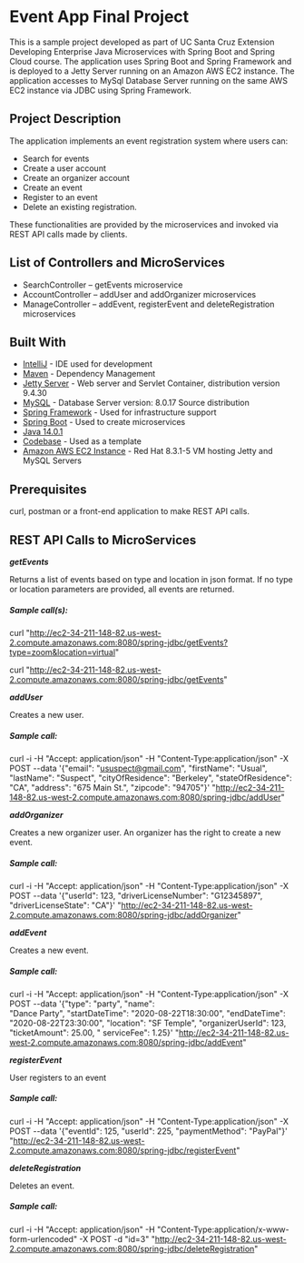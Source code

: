 # Event App Final Project

This is a sample project developed as part of UC Santa Cruz Extension Developing Enterprise Java Microservices with Spring Boot and Spring Cloud course. The application uses Spring Boot and Spring Framework and is deployed to a Jetty Server running on an Amazon AWS EC2 instance. The application accesses to MySql Database Server running on the same AWS EC2 instance via JDBC using Spring Framework.  

## Project Description

The application implements an event registration system where users can:

- Search for events 
- Create a user account 
- Create an organizer account
- Create an event
- Register to an event 
- Delete an existing registration. 

These functionalities are provided by the microservices and invoked via REST API calls made by clients. 

## List of Controllers and MicroServices

- SearchController – getEvents microservice
- AccountController – addUser and addOrganizer microservices
- ManageController – addEvent, registerEvent and deleteRegistration microservices

## Built With

* [IntelliJ](https://www.jetbrains.com/idea/) - IDE used for development
* [Maven](https://maven.apache.org/) - Dependency Management
* [Jetty Server](https://www.eclipse.org/jetty/) - Web server and Servlet Container, distribution version 9.4.30
* [MySQL](https://www.mysql.com/) - Database Server version: 8.0.17 Source distribution
* [Spring Framework](https://spring.io/projects/spring-framework) - Used for infrastructure support
* [Spring Boot](https://github.com/spring-projects/spring-boot/wiki) - Used to create microservices
* [Java 14.0.1](https://openjdk.java.net/projects/jdk/14/)
* [Codebase](https://github.com/hinkmond/dev-ent-java-microserv-spring-jdbc.git) - Used as a template
* [Amazon AWS EC2 Instance](https://aws.amazon.com/) - Red Hat 8.3.1-5 VM hosting Jetty and MySQL Servers 

## Prerequisites

curl, postman or a front-end application to make REST API calls.

## REST API Calls to MicroServices

***getEvents***

Returns a list of events based on type and location in json format. If no type or location parameters are provided, all events are returned.

##### Sample call(s):
curl "http://ec2-34-211-148-82.us-west-2.compute.amazonaws.com:8080/spring-jdbc/getEvents?type=zoom&location=virtual"

curl "http://ec2-34-211-148-82.us-west-2.compute.amazonaws.com:8080/spring-jdbc/getEvents"

***addUser***

Creates a new user. 

##### Sample call:
curl -i -H "Accept: application/json" -H "Content-Type:application/json" -X POST --data '{\"email\": \"ususpect@gmail.com\", \"firstName\": \"Usual\", \"lastName\": \"Suspect\", \"cityOfResidence\": \"Berkeley\", \"stateOfResidence\": \"CA\", \"address\": \"675 Main St.\", \"zipcode\": \"94705\"}' "http://ec2-34-211-148-82.us-west-2.compute.amazonaws.com:8080/spring-jdbc/addUser"

***addOrganizer***

Creates a new organizer user. An organizer has the right to create a new event.

##### Sample call:
curl -i -H "Accept: application/json" -H "Content-Type:application/json" -X POST --data '{\"userId\": 123, \"driverLicenseNumber\": \"G12345897\", \"driverLicenseState\": \"CA\"}' "http://ec2-34-211-148-82.us-west-2.compute.amazonaws.com:8080/spring-jdbc/addOrganizer"

***addEvent***

Creates a new event.

##### Sample call:
curl -i -H "Accept: application/json" -H "Content-Type:application/json" -X POST --data '{\"type\": \"party\", \"name\": \
"Dance Party\", \"startDateTime\": \"2020-08-22T18:30:00\", \"endDateTime\": \"2020-08-22T23:30:00\", \"location\": \"SF Temple\", \"organizerUserId\": 123, \"ticketAmount\": 25.00, \"
serviceFee\": 1.25}' "http://ec2-34-211-148-82.us-west-2.compute.amazonaws.com:8080/spring-jdbc/addEvent"

***registerEvent*** 

User registers to an event

##### Sample call:
curl -i -H "Accept: application/json" -H "Content-Type:application/json" -X POST --data '{\"eventId\": 125, \"userId\": 225,  \"paymentMethod\": \"PayPal\"}' "http://ec2-34-211-148-82.us-west-2.compute.amazonaws.com:8080/spring-jdbc/registerEvent"

***deleteRegistration***

Deletes an event.

##### Sample call:
curl -i -H "Accept: application/json" -H "Content-Type:application/x-www-form-urlencoded" -X POST -d "id=3" "http://ec2-34-211-148-82.us-west-2.compute.amazonaws.com:8080/spring-jdbc/deleteRegistration"
